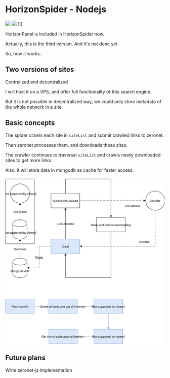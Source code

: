 # HorizonSpider - Nodejs

![](https://img.shields.io/badge/NodeJs-Async-brightgreen.svg) ![](https://img.shields.io/badge/DataBase-NoSQL-blue.svg) ![]

HorizonPanel is included in HorizonSpider now.

Actually, this is the third version. And it's not done yet

So, how it works.

## Two versions of sites

Centralized and decentralized

I will host it on a VPS, and offer full functionality of this search engine.

But it is not possible in decentralized way, we could only store metadata of the whole network in a zite.

## Basic concepts

The spider crawls each site in `siteList` and submit crawled links to zeronet.

Then zeronet processes them, and downloads these zites.

The crawler continues to traversal `siteList` and crawls newly downloaded sites to get more links

Also, it will store data in mongodb as cache for faster access.

![](./Horizon.svg)

## Future plans

Write zeronet-js implementation
